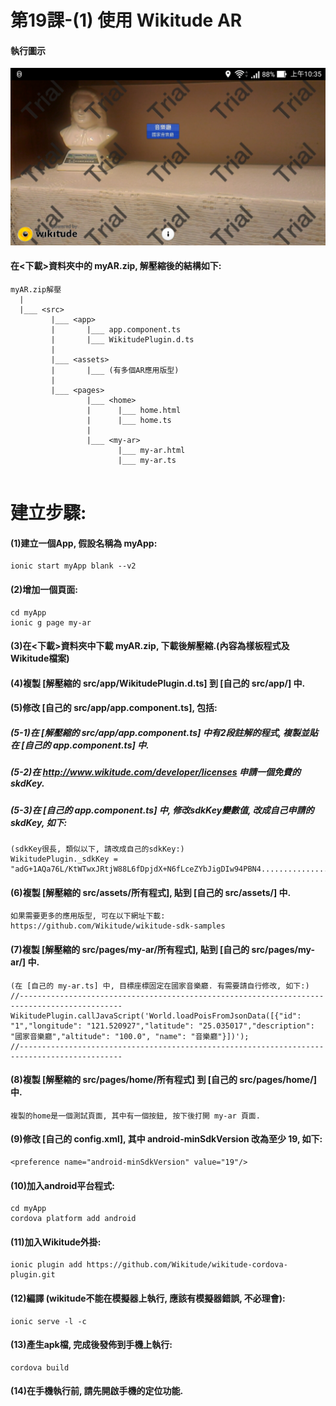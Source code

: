 # 第19課-(1) 使用 Wikitude AR


#### 執行圖示
![GitHub Logo](/images/fig19-01.jpg)



#### 在<下載>資料夾中的 myAR.zip, 解壓縮後的結構如下:
```
myAR.zip解壓
  |
  |___ <src>    
         |___ <app>   
         |       |___ app.component.ts                  
         |       |___ WikitudePlugin.d.ts  
         | 
         |___ <assets>  
         |       |___ (有多個AR應用版型)
         |
         |___ <pages>   
                 |___ <home> 
                 |      |___ home.html 
                 |      |___ home.ts   
                 |       
                 |___ <my-ar> 
                        |___ my-ar.html 
                        |___ my-ar.ts                                
                            
```

# 建立步驟:


#### (1)建立一個App, 假設名稱為 myApp:
```
ionic start myApp blank --v2
```


#### (2)增加一個頁面:
```
cd myApp
ionic g page my-ar
```


#### (3)在<下載>資料夾中下載 myAR.zip, 下載後解壓縮.(內容為樣板程式及Wikitude檔案)


#### (4)複製 [解壓縮的 src/app/WikitudePlugin.d.ts] 到 [自己的 src/app/] 中.


#### (5)修改 [自己的 src/app/app.component.ts], 包括:

##### (5-1)在 [解壓縮的 src/app/app.component.ts] 中有2段註解的程式, 複製並貼在 [自己的 app.component.ts] 中.
##### (5-2)在 http://www.wikitude.com/developer/licenses 申請一個免費的skdKey.
##### (5-3)在 [自己的 app.component.ts] 中, 修改sdkKey變數值, 改成自己申請的skdKey, 如下:
```
(sdkKey很長, 類似以下, 請改成自己的sdkKey:)
WikitudePlugin._sdkKey = "adG+1AQa76L/KtWTwxJRtjW88L6fDpjdX+N6fLceZYbJigDIw94PBN4.......................DgEaR6gGFOOBEZ2QFeYZ5pEGHp60="
```


#### (6)複製 [解壓縮的 src/assets/所有程式], 貼到 [自己的 src/assets/] 中.
```
如果需要更多的應用版型, 可在以下網址下載:
https://github.com/Wikitude/wikitude-sdk-samples
```

#### (7)複製 [解壓縮的 src/pages/my-ar/所有程式], 貼到 [自己的 src/pages/my-ar/] 中.
```
(在 [自己的 my-ar.ts] 中, 目標座標固定在國家音樂廳. 有需要請自行修改, 如下:)
//---------------------------------------------------------------------------------------------
WikitudePlugin.callJavaScript('World.loadPoisFromJsonData([{"id": "1","longitude": "121.520927","latitude": "25.035017","description": "國家音樂廳","altitude": "100.0", "name": "音樂廳"}])');
//---------------------------------------------------------------------------------------------
```


#### (8)複製 [解壓縮的 src/pages/home/所有程式] 到 [自己的 src/pages/home/] 中.
```
複製的home是一個測試頁面, 其中有一個按鈕, 按下後打開 my-ar 頁面.
```

#### (9)修改 [自己的 config.xml], 其中 android-minSdkVersion 改為至少 19, 如下:
```
<preference name="android-minSdkVersion" value="19"/>
```


#### (10)加入android平台程式:
```
cd myApp
cordova platform add android
```

#### (11)加入Wikitude外掛:
```
ionic plugin add https://github.com/Wikitude/wikitude-cordova-plugin.git
```

#### (12)編譯 (wikitude不能在模擬器上執行, 應該有模擬器錯誤, 不必理會):
```
ionic serve -l -c
```


#### (13)產生apk檔, 完成後發佈到手機上執行:
```
cordova build
```

#### (14)在手機執行前, 請先開啟手機的定位功能.


